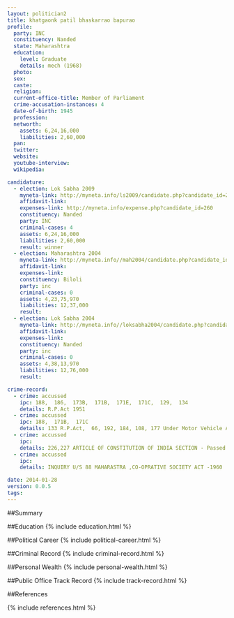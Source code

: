 ```yaml
---
layout: politician2
title: khatgaonk patil bhaskarrao bapurao
profile: 
  party: INC
  constituency: Nanded
  state: Maharashtra
  education: 
    level: Graduate
    details: mech (1968)
  photo: 
  sex: 
  caste: 
  religion: 
  current-office-title: Member of Parliament
  crime-accusation-instances: 4
  date-of-birth: 1945
  profession: 
  networth: 
    assets: 6,24,16,000
    liabilities: 2,60,000
  pan: 
  twitter: 
  website: 
  youtube-interview: 
  wikipedia: 

candidature: 
  - election: Lok Sabha 2009
    myneta-link: http://myneta.info/ls2009/candidate.php?candidate_id=260
    affidavit-link: 
    expenses-link: http://myneta.info/expense.php?candidate_id=260
    constituency: Nanded 
    party: INC
    criminal-cases: 4
    assets: 6,24,16,000
    liabilities: 2,60,000
    result: winner 
  - election: Maharashtra 2004
    myneta-link: http://myneta.info//mah2004/candidate.php?candidate_id=173
    affidavit-link: 
    expenses-link: 
    constituency: Biloli 
    party: inc
    criminal-cases: 0
    assets: 4,23,75,970
    liabilities: 12,37,000
    result:  
  - election: Lok Sabha 2004
    myneta-link: http://myneta.info//loksabha2004/candidate.php?candidate_id=2550
    affidavit-link: 
    expenses-link: 
    constituency: Nanded 
    party: inc
    criminal-cases: 0
    assets: 4,38,13,970
    liabilities: 12,76,000
    result:  

crime-record: 
  - crime: accussed
    ipc: 188,  186,  173B,  171B,  171E,  171C,  129,  134
    details: R.P.Act 1951 
  - crime: accussed
    ipc: 188,  171B,  171C
    details: 133 R.P.Act,  66, 192, 184, 108, 177 Under Motor Vehicle Act and 134 B.P. Act 
  - crime: accussed
    ipc: 
    details: 226,227 ARTICLE OF CONSTITUTION OF INDIA SECTION - Passed by  SECTION 88 OF CO-OPERATIVE ACT 
  - crime: accussed
    ipc: 
    details: INQUIRY U/S 88 MAHARASTRA ,CO-OPRATIVE SOCIETY ACT -1960 

date: 2014-01-28
version: 0.0.5
tags: 
---
```

##Summary


##Education
{% include education.html %}


##Political Career
{% include political-career.html %}


##Criminal Record
{% include criminal-record.html %}


##Personal Wealth
{% include personal-wealth.html %}


##Public Office Track Record
{% include track-record.html %}


##References


{% include references.html %}